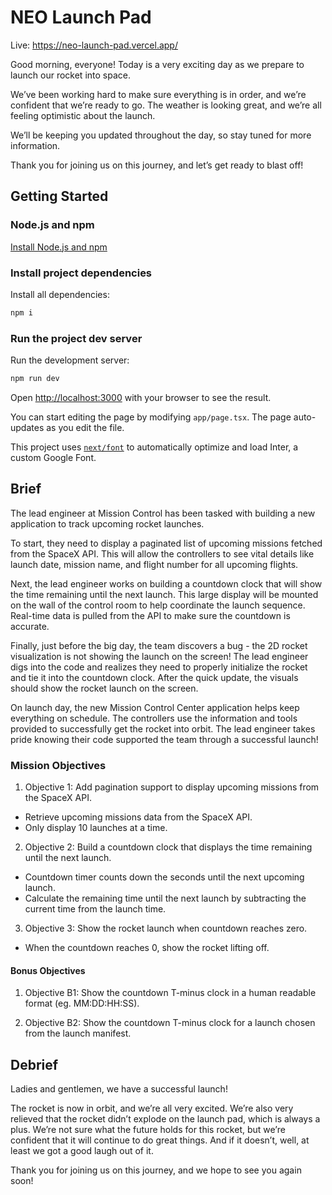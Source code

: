 # NEO Launch Pad

Live: https://neo-launch-pad.vercel.app/

Good morning, everyone! Today is a very exciting day as we prepare to launch our rocket into space.

We’ve been working hard to make sure everything is in order, and we’re confident that we’re ready to go. The weather is looking great, and we’re all feeling optimistic about the launch.

We’ll be keeping you updated throughout the day, so stay tuned for more information.

Thank you for joining us on this journey, and let’s get ready to blast off!

## Getting Started

### Node.js and npm

[Install Node.js and npm](https://docs.npmjs.com/downloading-and-installing-node-js-and-npm)

### Install project dependencies

Install all dependencies:

```bash
npm i
```

### Run the project dev server

Run the development server:

```bash
npm run dev
```

Open [http://localhost:3000](http://localhost:3000) with your browser to see the result.

You can start editing the page by modifying `app/page.tsx`. The page auto-updates as you edit the file.

This project uses [`next/font`](https://nextjs.org/docs/basic-features/font-optimization) to automatically optimize and load Inter, a custom Google Font.

## Brief

The lead engineer at Mission Control has been tasked with building a new application to track upcoming rocket launches.

To start, they need to display a paginated list of upcoming missions fetched from the SpaceX API.
This will allow the controllers to see vital details like launch date, mission name, and flight number for all upcoming flights.

Next, the lead engineer works on building a countdown clock that will show the time remaining until the next launch.
This large display will be mounted on the wall of the control room to help coordinate the launch sequence. Real-time data is pulled from the API to make sure the countdown is accurate.

Finally, just before the big day, the team discovers a bug - the 2D rocket visualization is not showing the launch on the screen!
The lead engineer digs into the code and realizes they need to properly initialize the rocket and tie it into the countdown clock. After the quick update, the visuals should show the rocket launch on the screen.

On launch day, the new Mission Control Center application helps keep everything on schedule. The controllers use the information and tools provided to successfully get the rocket into orbit.
The lead engineer takes pride knowing their code supported the team through a successful launch!

### Mission Objectives

1. Objective 1: Add pagination support to display upcoming missions from the SpaceX API.

- Retrieve upcoming missions data from the SpaceX API.
- Only display 10 launches at a time.

2. Objective 2: Build a countdown clock that displays the time remaining until the next launch.

- Countdown timer counts down the seconds until the next upcoming launch.
- Calculate the remaining time until the next launch by subtracting the current time from the launch time.

3. Objective 3: Show the rocket launch when countdown reaches zero.

- When the countdown reaches 0, show the rocket lifting off.

#### Bonus Objectives

1. Objective B1: Show the countdown T-minus clock in a human readable format (eg. MM:DD:HH:SS).

2. Objective B2: Show the countdown T-minus clock for a launch chosen from the launch manifest.

## Debrief

Ladies and gentlemen, we have a successful launch!

The rocket is now in orbit, and we’re all very excited. We’re also very relieved that the rocket didn’t explode on the launch pad, which is always a plus.
We’re not sure what the future holds for this rocket, but we’re confident that it will continue to do great things. And if it doesn’t, well, at least we got a good laugh out of it.

Thank you for joining us on this journey, and we hope to see you again soon!
